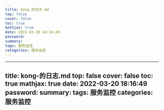 ```yaml
---
title: kong-的日志.md
top: false
cover: false
toc: true
mathjax: true
date: 2022-03-20 18:16:49
password:
summary:
tags: 服务监控
categories: 服务监控
---
```

---
title: kong-的日志.md
top: false
cover: false
toc: true
mathjax: true
date: 2022-03-20 18:16:49
password:
summary:
tags: 服务监控
categories: 服务监控
---

